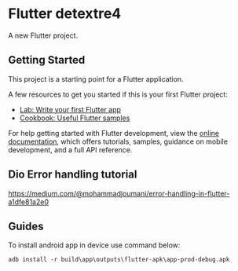 # Flutter detextre4

A new Flutter project.

## Getting Started

This project is a starting point for a Flutter application.

A few resources to get you started if this is your first Flutter project:

- [Lab: Write your first Flutter app](https://docs.flutter.dev/get-started/codelab)
- [Cookbook: Useful Flutter samples](https://docs.flutter.dev/cookbook)

For help getting started with Flutter development, view the
[online documentation](https://docs.flutter.dev/), which offers tutorials,
samples, guidance on mobile development, and a full API reference.

## Dio Error handling tutorial
https://medium.com/@mohammadjoumani/error-handling-in-flutter-a1dfe81a2e0

## Guides

To install android app in device use command below:

`adb install -r build\app\outputs\flutter-apk\app-prod-debug.apk`
